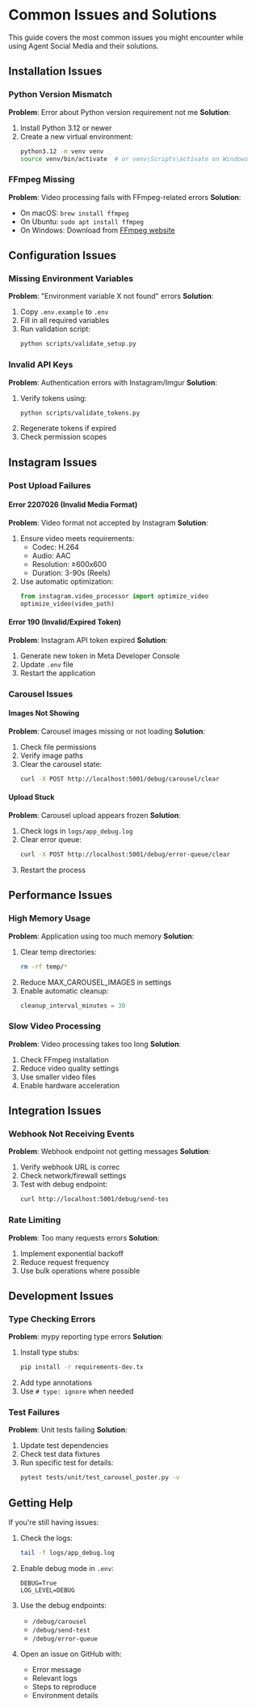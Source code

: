 # Common Issues and Solutions

This guide covers the most common issues you might encounter while using Agent Social Media and their solutions.

## Installation Issues

### Python Version Mismatch
**Problem**: Error about Python version requirement not me
**Solution**:
1. Install Python 3.12 or newer
2. Create a new virtual environment:
   ```bash
   python3.12 -m venv venv
   source venv/bin/activate  # or venv\Scripts\activate on Windows
   ```

### FFmpeg Missing
**Problem**: Video processing fails with FFmpeg-related errors
**Solution**:
- On macOS: `brew install ffmpeg`
- On Ubuntu: `sudo apt install ffmpeg`
- On Windows: Download from [FFmpeg website](https://ffmpeg.org/download.html)

## Configuration Issues

### Missing Environment Variables
**Problem**: "Environment variable X not found" errors
**Solution**:
1. Copy `.env.example` to `.env`
2. Fill in all required variables
3. Run validation script:
   ```bash
   python scripts/validate_setup.py
   ```

### Invalid API Keys
**Problem**: Authentication errors with Instagram/Imgur
**Solution**:
1. Verify tokens using:
   ```bash
   python scripts/validate_tokens.py
   ```
2. Regenerate tokens if expired
3. Check permission scopes

## Instagram Issues

### Post Upload Failures

#### Error 2207026 (Invalid Media Format)
**Problem**: Video format not accepted by Instagram
**Solution**:
1. Ensure video meets requirements:
   - Codec: H.264
   - Audio: AAC
   - Resolution: ≥600x600
   - Duration: 3-90s (Reels)
2. Use automatic optimization:
   ```python
   from instagram.video_processor import optimize_video
   optimize_video(video_path)
   ```

#### Error 190 (Invalid/Expired Token)
**Problem**: Instagram API token expired
**Solution**:
1. Generate new token in Meta Developer Console
2. Update `.env` file
3. Restart the application

### Carousel Issues

#### Images Not Showing
**Problem**: Carousel images missing or not loading
**Solution**:
1. Check file permissions
2. Verify image paths
3. Clear the carousel state:
   ```bash
   curl -X POST http://localhost:5001/debug/carousel/clear
   ```

#### Upload Stuck
**Problem**: Carousel upload appears frozen
**Solution**:
1. Check logs in `logs/app_debug.log`
2. Clear error queue:
   ```bash
   curl -X POST http://localhost:5001/debug/error-queue/clear
   ```
3. Restart the process

## Performance Issues

### High Memory Usage
**Problem**: Application using too much memory
**Solution**:
1. Clear temp directories:
   ```bash
   rm -rf temp/*
   ```
2. Reduce MAX_CAROUSEL_IMAGES in settings
3. Enable automatic cleanup:
   ```python
   cleanup_interval_minutes = 30
   ```

### Slow Video Processing
**Problem**: Video processing takes too long
**Solution**:
1. Check FFmpeg installation
2. Reduce video quality settings
3. Use smaller video files
4. Enable hardware acceleration

## Integration Issues

### Webhook Not Receiving Events
**Problem**: Webhook endpoint not getting messages
**Solution**:
1. Verify webhook URL is correc
2. Check network/firewall settings
3. Test with debug endpoint:
   ```bash
   curl http://localhost:5001/debug/send-tes
   ```

### Rate Limiting
**Problem**: Too many requests errors
**Solution**:
1. Implement exponential backoff
2. Reduce request frequency
3. Use bulk operations where possible

## Development Issues

### Type Checking Errors
**Problem**: mypy reporting type errors
**Solution**:
1. Install type stubs:
   ```bash
   pip install -r requirements-dev.tx
   ```
2. Add type annotations
3. Use `# type: ignore` when needed

### Test Failures
**Problem**: Unit tests failing
**Solution**:
1. Update test dependencies
2. Check test data fixtures
3. Run specific test for details:
   ```bash
   pytest tests/unit/test_carousel_poster.py -v
   ```

## Getting Help

If you're still having issues:

1. Check the logs:
   ```bash
   tail -f logs/app_debug.log
   ```

2. Enable debug mode in `.env`:
   ```
   DEBUG=True
   LOG_LEVEL=DEBUG
   ```

3. Use the debug endpoints:
   - `/debug/carousel`
   - `/debug/send-test`
   - `/debug/error-queue`

4. Open an issue on GitHub with:
   - Error message
   - Relevant logs
   - Steps to reproduce
   - Environment details
